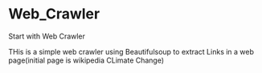 # Web_Crawler
Start with Web Crawler

THis is a simple web crawler using Beautifulsoup to extract Links in a web page(initial page is wikipedia CLimate Change)
